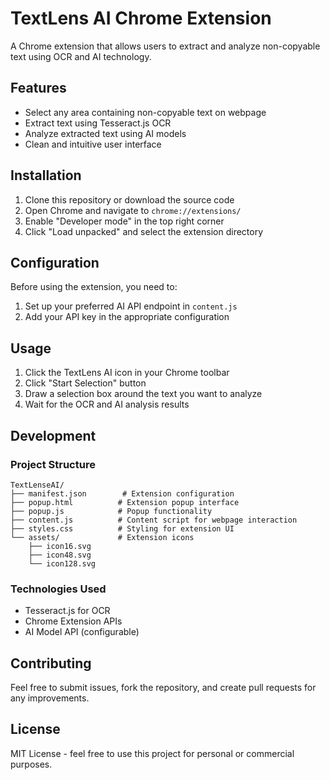 # TextLens AI Chrome Extension

A Chrome extension that allows users to extract and analyze non-copyable text using OCR and AI technology.

## Features

- Select any area containing non-copyable text on webpage
- Extract text using Tesseract.js OCR
- Analyze extracted text using AI models
- Clean and intuitive user interface

## Installation

1. Clone this repository or download the source code
2. Open Chrome and navigate to `chrome://extensions/`
3. Enable "Developer mode" in the top right corner
4. Click "Load unpacked" and select the extension directory

## Configuration

Before using the extension, you need to:

1. Set up your preferred AI API endpoint in `content.js`
2. Add your API key in the appropriate configuration

## Usage

1. Click the TextLens AI icon in your Chrome toolbar
2. Click "Start Selection" button
3. Draw a selection box around the text you want to analyze
4. Wait for the OCR and AI analysis results

## Development

### Project Structure

```
TextLenseAI/
├── manifest.json        # Extension configuration
├── popup.html          # Extension popup interface
├── popup.js            # Popup functionality
├── content.js          # Content script for webpage interaction
├── styles.css          # Styling for extension UI
└── assets/             # Extension icons
    ├── icon16.svg
    ├── icon48.svg
    └── icon128.svg
```

### Technologies Used

- Tesseract.js for OCR
- Chrome Extension APIs
- AI Model API (configurable)

## Contributing

Feel free to submit issues, fork the repository, and create pull requests for any improvements.

## License

MIT License - feel free to use this project for personal or commercial purposes.